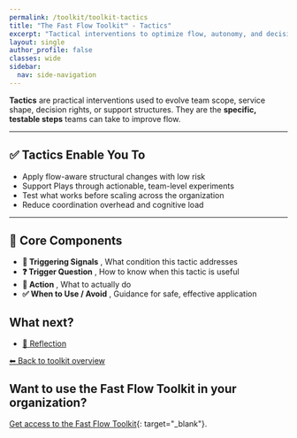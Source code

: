 ```yaml
---
permalink: /toolkit/toolkit-tactics
title: "The Fast Flow Toolkit™️ - Tactics"
excerpt: "Tactical interventions to optimize flow, autonomy, and decision-making in specific areas. The specific steps to address bottlenecks, adjust structures, or increase alignment and coordination."
layout: single
author_profile: false
classes: wide
sidebar:
  nav: side-navigation
---
```


**Tactics** are practical interventions used to evolve team scope, service shape, decision rights, or support structures. They are the **specific, testable steps** teams can take to improve flow.

---

## ✅ Tactics Enable You To

- Apply flow-aware structural changes with low risk  
- Support Plays through actionable, team-level experiments  
- Test what works before scaling across the organization  
- Reduce coordination overhead and cognitive load  

---

## 🧩 Core Components

- **📡 Triggering Signals** , What condition this tactic addresses  
- **❓ Trigger Question** , How to know when this tactic is useful  
- **🎯 Action** , What to actually do  
- **✅ When to Use / Avoid** , Guidance for safe, effective application

## What next?

- [🔁 Reflection](/toolkit/toolkit-reflection)

[⬅ Back to toolkit overview](/toolkit/toolkit-overview)

## Want to use the Fast Flow Toolkit in your organization?

[Get access to the Fast Flow Toolkit](https://fastflowtoolkit.com){: target="_blank"}.
